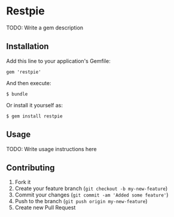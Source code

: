 # Restpie

TODO: Write a gem description

## Installation

Add this line to your application's Gemfile:

    gem 'restpie'

And then execute:

    $ bundle

Or install it yourself as:

    $ gem install restpie

## Usage

TODO: Write usage instructions here

## Contributing

1. Fork it
2. Create your feature branch (`git checkout -b my-new-feature`)
3. Commit your changes (`git commit -am 'Added some feature'`)
4. Push to the branch (`git push origin my-new-feature`)
5. Create new Pull Request
